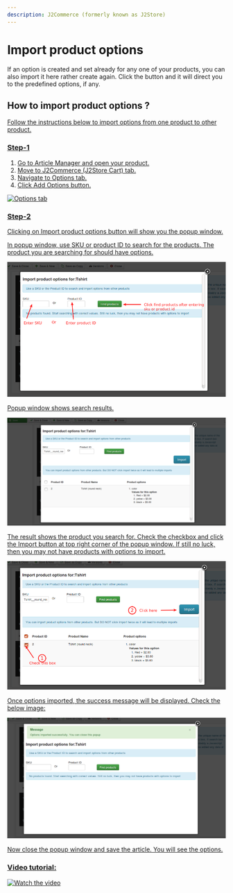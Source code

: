 ```yaml
---
description: J2Commerce (formerly known as J2Store)
---
```


# Import product options

If an option is created and set already for any one of your products, you can also import it here rather create again. Click the button and it will direct you to the predefined options, if any.

## How to import product options ? <a href="#how-to-import-product-options" id="how-to-import-product-options" />

Follow the instructions below to import options from one product to other product.

### Step-1 <a href="#step-1" id="step-1" />

1. Go to Article Manager and open your product.
2. Move to J2Commerce (J2Store Cart) tab.
3. Navigate to Options tab.
4. Click Add Options button.

![Options tab](/img/options-setup.webp)

### Step-2 <a href="#step-2" id="step-2" />

Clicking on Import product options button will show you the popup window.

In popup window, use SKU or product ID to search for the products. The product you are searching for should have options.

![SKU or product id based import](https://raw.githubusercontent.com/j2store/doc-images/master/catalog/import-pro-options/import-option-sku.png)

Popup window shows search results.

![Results](https://raw.githubusercontent.com/j2store/doc-images/master/catalog/import-pro-options/import-option-search-res.png)

The result shows the product you search for. Check the checkbox and click the Import button at top right corner of the popup window. If still no luck, then you may not have products with options to import.

![Check options to be imported](https://raw.githubusercontent.com/j2store/doc-images/master/catalog/import-pro-options/import-option-check-opt.png)

Once options imported, the success message will be displayed. Check the below image:

![Success message](https://raw.githubusercontent.com/j2store/doc-images/master/catalog/import-pro-options/import-option-success.png)

Now close the popup window and save the article. You will see the options.

### Video tutorial: <a href="#video-tutorial" id="video-tutorial" />

[![Watch the video](https://img.youtube.com/vi/8JEwcpNdBBY/hqdefault.jpg)](https://www.youtube.com/watch?v=8JEwcpNdBBY)
